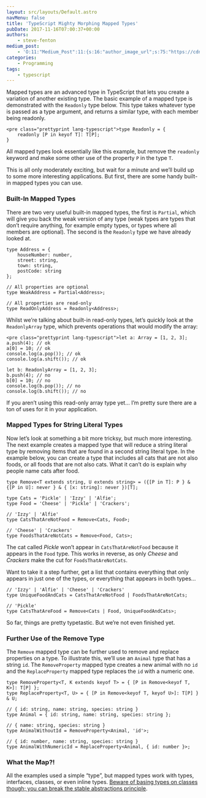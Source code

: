 ```yaml
---
layout: src/layouts/Default.astro
navMenu: false
title: 'TypeScript Mighty Morphing Mapped Types'
pubDate: 2017-11-16T07:00:37+00:00
authors:
    - steve-fenton
medium_post:
    - 'O:11:"Medium_Post":11:{s:16:"author_image_url";s:75:"https://cdn-images-1.medium.com/fit/c/400/400/1*eXkhfEuF41g5W_xnc_ydLA.jpeg";s:10:"author_url";s:38:"https://medium.com/@steve.fenton.co.uk";s:11:"byline_name";N;s:12:"byline_email";N;s:10:"cross_link";s:3:"yes";s:2:"id";s:12:"346016f075c8";s:21:"follower_notification";s:3:"yes";s:7:"license";s:19:"all-rights-reserved";s:14:"publication_id";s:2:"-1";s:6:"status";s:5:"draft";s:3:"url";s:51:"https://medium.com/@steve.fenton.co.uk/346016f075c8";}'
categories:
    - Programming
tags:
    - typescript
---
```


Mapped types are an advanced type in TypeScript that lets you create a variation of another existing type. The basic example of a mapped type is demonstrated with the `Readonly` type below. This type takes whatever type is passed as a type argument, and returns a similar type, with each member being readonly.

```
<pre class="prettyprint lang-typescript">type Readonly = {
    readonly [P in keyof T]: T[P];
}
```
All mapped types look essentially like this example, but remove the `readonly` keyword and make some other use of the property `P` in the type `T`.

This is all only moderately exciting, but wait for a minute and we’ll build up to some more interesting applications. But first, there are some handy built-in mapped types you can use.

### Built-In Mapped Types

There are two very useful built-in mapped types, the first is `Partial`, which will give you back the weak version of any type (weak types are types that don’t require anything, for example empty types, or types where all members are optional). The second is the `Readonly` type we have already looked at.

```
type Address = {
    houseNumber: number,
    street: string,
    town: string,
    postCode: string
};

// All properties are optional
type WeakAddress = Partial<Address>;

// All properties are read-only
type ReadOnlyAddress = Readonly<Address>;
```
Whilst we’re talking about built-in read-only types, let’s quickly look at the `ReadonlyArray` type, which prevents operations that would modify the array:

```
<pre class="prettyprint lang-typescript">let a: Array = [1, 2, 3];
a.push(4); // ok
a[0] = 10; // ok
console.log(a.pop()); // ok
console.log(a.shift()); // ok

let b: ReadonlyArray = [1, 2, 3];
b.push(4); // no
b[0] = 10; // no
console.log(b.pop()); // no
console.log(b.shift()); // no
```
If you aren’t using this read-only array type yet… I’m pretty sure there are a ton of uses for it in your application.

### Mapped Types for String Literal Types

Now let’s look at something a bit more tricksy, but much more interesting. The next example creates a mapped type that will reduce a string literal type by removing items that are found in a second string literal type. In the example below, you can create a type that includes all cats that are not also foods, or all foods that are not also cats. What it can’t do is explain why people name cats after food.

```
type Remove<T extends string, U extends string> = ({[P in T]: P } & {[P in U]: never } & { [x: string]: never })[T];

type Cats = 'Pickle' | 'Izzy' | 'Alfie';
type Food = 'Cheese' | 'Pickle' | 'Crackers';

// 'Izzy' | 'Alfie'
type CatsThatAreNotFood = Remove<Cats, Food>;

// 'Cheese' | 'Crackers'
type FoodsThatAreNotCats = Remove<Food, Cats>;
```
The cat called *Pickle* won’t appear in `CatsThatAreNotFood` because it appears in the `Food` type. This works in reverse, as only *Cheese* and *Crackers* make the cut for `FoodsThatAreNotCats`.

Want to take it a step further, get a list that contains everything that only appears in just one of the types, or everything that appears in both types…

```
// 'Izzy' | 'Alfie' | 'Cheese' | 'Crackers'
type UniqueFoodAndCats = CatsThatAreNotFood | FoodsThatAreNotCats;

// 'Pickle'
type CatsThatAreFood = Remove<Cats | Food, UniqueFoodAndCats>;
```
So far, things are pretty typetastic. But we’re not even finished yet.

### Further Use of the Remove Type

The `Remove` mapped type can be further used to remove and replace properties on a type. To illustrate this, we’ll use an `Animal` type that has a string `id`. The `RemoveProperty` mapped type creates a new animal with no `id` and the `ReplaceProperty` mapped type replaces the `id` with a numeric one.

```
type RemoveProperty<T, K extends keyof T> = { [P in Remove<keyof T, K>]: T[P] };
type ReplaceProperty<T, U> = { [P in Remove<keyof T, keyof U>]: T[P] } & U;

// { id: string, name: string, species: string }
type Animal = { id: string, name: string, species: string };

// { name: string, species: string }
type AnimalWithoutId = RemoveProperty<Animal, 'id'>;

// { id: number, name: string, species: string }
type AnimalWithNumericId = ReplaceProperty<Animal, { id: number }>;
```
### What the Map?!

All the examples used a simple “type”, but mapped types work with types, interfaces, classes, or even inline types. [Beware of basing types on classes though; you can break the stable abstractions principle](/2017/11/typescript-using-classes-interfaces/).